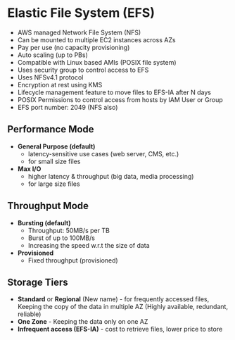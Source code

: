 # Elastic File System (EFS)
- AWS managed Network File System (NFS)
- Can be mounted to multiple EC2 instances across AZs
- Pay per use (no capacity provisioning)
- Auto scaling (up to PBs)
- Compatible with Linux based AMIs (POSIX file system)
- Uses security group to control access to EFS
- Uses NFSv4.1 protocol
- Encryption at rest using KMS
- Lifecycle management feature to move files to EFS-IA after N days
- POSIX Permissions to control access from hosts by IAM User or Group
- EFS port number: 2049 (NFS also)

## Performance Mode
- **General Purpose (default)**
  - latency-sensitive use cases (web server, CMS, etc.)
  - for small size files
- **Max I/O**
  - higher latency & throughput (big data, media processing)
  - for large size files

## Throughput Mode
- **Bursting (default)**
  - Throughput: 50MB/s per TB
  - Burst of up to 100MB/s
  - Increasing the speed w.r.t the size of data
- **Provisioned**
  - Fixed throughput (provisioned)

## Storage Tiers
- **Standard** or **Regional** (New name) - for frequently accessed files, Keeping the copy of the data in multiple AZ (Highly available, redundant, reliable)
- **One Zone** - Keeping the data only on one AZ
- **Infrequent access (EFS-IA)** - cost to retrieve files, lower price to store